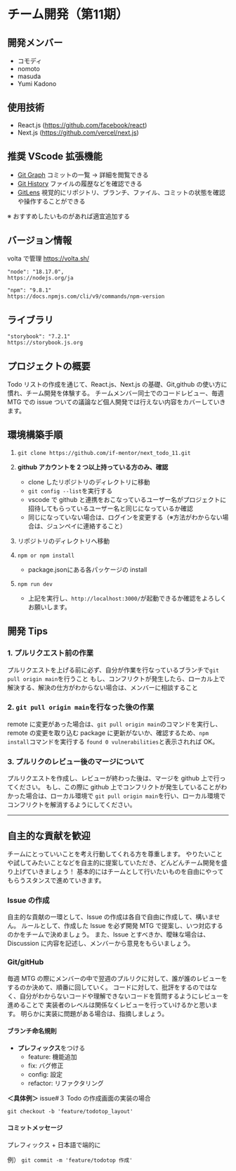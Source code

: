# チーム開発（第11期）
## 開発メンバー
  - コモディ
  - nomoto
  - masuda
  - Yumi Kadono
  
## 使用技術

- React.js (https://github.com/facebook/react)
- Next.js (https://github.com/vercel/next.js)

## 推奨 VScode 拡張機能

- [Git Graph](https://marketplace.visualstudio.com/items?itemName=mhutchie.git-graph&ssr=false#qna) コミットの一覧 → 詳細を閲覧できる
- [Git History](https://marketplace.visualstudio.com/items?itemName=donjayamanne.githistory) ファイルの履歴などを確認できる
- [GitLens](https://marketplace.visualstudio.com/items?itemName=eamodio.gitlens) 視覚的にリポジトリ、ブランチ、ファイル、コミットの状態を確認や操作することができる

※ おすすめしたいものがあれば適宜追加する

## バージョン情報

volta で管理
https://volta.sh/

```
"node": "18.17.0",
https://nodejs.org/ja

"npm": "9.8.1"
https://docs.npmjs.com/cli/v9/commands/npm-version
```

## ライブラリ
```
"storybook": "7.2.1"
https://storybook.js.org
```

## プロジェクトの概要

Todo リストの作成を通じて、React.js、Next.js の基礎、Git,github の使い方に慣れ、チーム開発を体験する。
チームメンバー同士でのコードレビュー、毎週 MTG での issue ついての議論など個人開発では行えない内容をカバーしていきます。

## 環境構築手順

1. `git clone https://github.com/if-mentor/next_todo_11.git`

2. **github アカウントを 2 つ以上持っている方のみ、確認**
   - clone したリポジトリのディレクトリに移動
   - `git config --list`を実行する
   - vscode で github と連携をおこなっているユーザー名がプロジェクトに招待してもらっているユーザー名と同じになっているか確認
   - 同じになっていない場合は、ログインを変更する（※方法がわからない場合は、ジュンペイに連絡すること）

3. リポジトリのディレクトリへ移動

4. `npm or npm install`
    - package.jsonにある各パッケージの install
    
5. `npm run dev`
   - 上記を実行し、`http://localhost:3000/`が起動できるか確認をよろしくお願いします。

## 開発 Tips

### 1. プルリクエスト前の作業

プルリクエストを上げる前に必ず、自分が作業を行なっているブランチで`git pull origin main`を行うこと
もし、コンフリクトが発生したら、ローカル上で解決する、解決の仕方がわからない場合は、メンバーに相談すること

### 2. `git pull origin main`を行なった後の作業

remote に変更があった場合は、`git pull origin main`のコマンドを実行し、remote の変更を取り込む
package に更新がないか、確認するため、`npm install`コマンドを実行する
`found 0 vulnerabilities`と表示されれば OK。

### 3. プルリクのレビュー後のマージについて

プルリクエストを作成し、レビューが終わった後は、マージを github 上で行ってください。
もし、この際に github 上でコンフリクトが発生していることがわかった場合は、ローカル環境で
`git pull origin main`を行い、ローカル環境でコンフリクトを解消するようにしてください。

---

## 自主的な貢献を歓迎

チームにとっていいことを考え行動してくれる方を尊重します。
やりたいことや試してみたいことなどを自主的に提案していただき、どんどんチーム開発を盛り上げていきましょう！
基本的にはチームとして行いたいものを自由にやってもらうスタンスで進めていきます。

### Issue の作成

自主的な貢献の一環として、Issue の作成は各自で自由に作成して、構いません。
ルールとして、作成した Issue を必ず開発 MTG で提案し、いつ対応するのかをチームで決めましょう。
また、Issue とすべきか、曖昧な場合は、Discussion に内容を記述し、メンバーから意見をもらいましょう。

### Git/gitHub

毎週 MTG の際にメンバーの中で翌週のプルリクに対して、誰が誰のレビューをするのか決めて、順番に回していく。
コードに対して、批評をするのではなく、自分がわからないコードや理解できないコードを質問するようにレビューを進めることで
実装者のレベルは関係なくレビューを行っていけるかと思います。
明らかに実装に問題がある場合は、指摘しましょう。

#### ブランチ命名規則

- **プレフィックス**をつける
  - feature: 機能追加
  - fix: バグ修正
  - config: 設定
  - refactor: リファクタリング

**＜具体例＞**
issue#３ Todo の作成画面の実装の場合

`git checkout -b 'feature/todotop_layout'`

#### コミットメッセージ

プレフィックス + 日本語で端的に

例）
`git commit -m 'feature/todotop 作成' `
